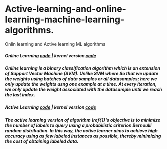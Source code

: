 # Active-learning-and-online-learning-machine-learning-algorithms.
Onlin learning and Active learning ML algorithms

##### Online Learning [code](https://github.com/kennedyCzar/Active-learning-and-online-learning-machine-learning-algorithms./blob/master/Online%20Learning/onlinepassive.py) | kernel version [code](https://github.com/kennedyCzar/Active-learning-and-online-learning-machine-learning-algorithms./blob/master/Online%20Learning/KERNEL%20ONLINE%20LEARNING/kernelonlinelearning.py)
##### Online learning is a binary classification algorithm which is an extension of Support Vector Machine (SVM). Unlike SVM where So that we update the weights using batches of data samples or all datasamples; here we only update the weights usng one example at a time. At every iteration, we only update the weight associated with the datasample until we reach the last index.


##### Active Learning [code](https://github.com/kennedyCzar/Active-learning-and-online-learning-machine-learning-algorithms./blob/master/Active%20Learning/activelearning.py) | kernel version [code](https://github.com/kennedyCzar/Active-learning-and-online-learning-machine-learning-algorithms./blob/master/Active%20Learning/activelearning.py)
##### The active learning version of algorithm \ref{1}'s objective is to minimize the number	of labels to query using a probabilistic criterion Bernoulli random distribution. In this way, the active learner aims to achieve high accuracy using as few labeled instances as possible, thereby minimizing the cost of obtaining labeled data.

